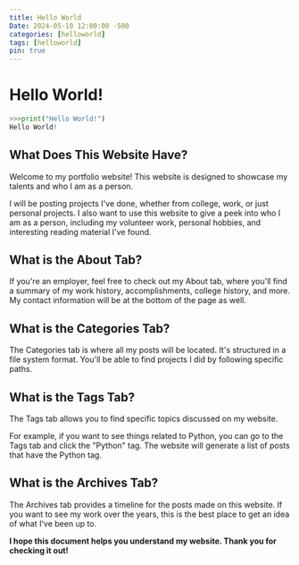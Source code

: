 ```yaml
---
title: Hello World
Date: 2024-05-10 12:00:00 -500
categories: [helloworld]
tags: [helloworld]
pin: true
---
```

# Hello World!

```python
>>>print("Hello World!")
Hello World!
```

## What Does This Website Have?

Welcome to my portfolio website! This website is designed to showcase my talents and who I am as a person.

I will be posting projects I've done, whether from college, work, or just personal projects. I also want to use this website to give a peek into who I am as a person, including my volunteer work, personal hobbies, and interesting reading material I've found.

## What is the About Tab?

If you're an employer, feel free to check out my About tab, where you'll find a summary of my work history, accomplishments, college history, and more. My contact information will be at the bottom of the page as well.

## What is the Categories Tab?

The Categories tab is where all my posts will be located. It's structured in a file system format. You'll be able to find projects I did by following specific paths.

## What is the Tags Tab?

The Tags tab allows you to find specific topics discussed on my website. 

For example, if you want to see things related to Python, you can go to the Tags tab and click the "Python" tag. The website will generate a list of posts that have the Python tag.

## What is the Archives Tab?

The Archives tab provides a timeline for the posts made on this website. If you want to see my work over the years, this is the best place to get an idea of what I've been up to.

**I hope this document helps you understand my website. Thank you for checking it out!**
